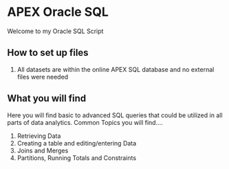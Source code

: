 # APEX Oracle SQL
Welcome to my Oracle SQL Script

## How to set up files
1. All datasets are within the online APEX SQL database and no external files were needed

## What you will find
Here you will find basic to advanced SQL queries that could be utilized in all parts of data analytics. 
Common Topics you will find....
  1. Retrieving Data 
  2. Creating a table and editing/entering Data
  3. Joins and Merges
  4. Partitions, Running Totals and Constraints
